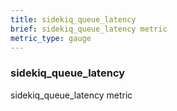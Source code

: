 ```yaml
---
title: sidekiq_queue_latency
brief: sidekiq_queue_latency metric
metric_type: gauge
---
```

### sidekiq_queue_latency

sidekiq_queue_latency metric